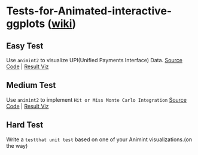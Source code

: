 # Tests-for-Animated-interactive-ggplots ([wiki](https://github.com/rstats-gsoc/gsoc2020/wiki/Animated-interactive-ggplots))

## Easy Test
Use `animint2` to visualize UPI(Unified Payments Interface) Data. [Source Code](AnimatedEasyTask.R) | [Result Viz](http://bl.ocks.org/lazycipher/raw/e2ca1f851986dd777b5304be963f552e/)

## Medium Test
Use `animint2` to implement `Hit or Miss Monte Carlo Integration` [Source Code](MediumTask.R) | [Result Viz](http://bl.ocks.org/lazycipher/raw/e7c45c7ce62808e32cce77262843827c/)

## Hard Test
Write a `testthat unit test` based on one of your Animint visualizations.(on the way)
